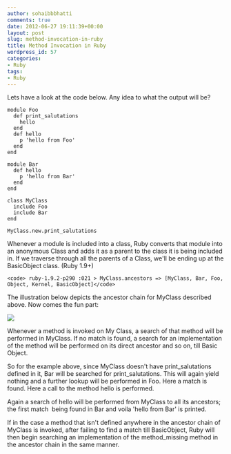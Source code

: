 ```yaml
---
author: sohaibbbhatti
comments: true
date: 2012-06-27 19:11:39+00:00
layout: post
slug: method-invocation-in-ruby
title: Method Invocation in Ruby
wordpress_id: 57
categories:
- Ruby
tags:
- Ruby
---
```


Lets have a look at the code below. Any idea to what the output will be?

    
    module Foo
      def print_salutations 
        hello
      end 
      def hello
        p 'hello from Foo'
      end
    end
    
    module Bar
      def hello
        p 'hello from Bar'
      end
    end
    
    class MyClass
      include Foo
      include Bar
    end
    
    MyClass.new.print_salutations


Whenever a module is included into a class, Ruby converts that module into an anonymous Class and adds it as a parent to the class it is being included in. If we traverse through all the parents of a Class, we'll be ending up at the BasicObject class. (Ruby 1.9+)

    
    <code> ruby-1.9.2-p290 :021 > MyClass.ancestors => [MyClass, Bar, Foo, Object, Kernel, BasicObject]</code>


The illustration below depicts the ancestor chain for MyClass described above. Now comes the fun part:

[![](http://sohaibbbhatti.files.wordpress.com/2012/06/method_invocation_wide.jpeg)](http://sohaibbbhatti.files.wordpress.com/2012/06/method_invocation_wide.jpeg)

Whenever a method is invoked on My Class, a search of that method will be performed in MyClass. If no match is found, a search for an implementation of the method will be performed on its direct ancestor and so on, till Basic Object.

So for the example above, since MyClass doesn't have print_salutations defined in it, Bar will be searched for print_salutations. This will again yield nothing and a further lookup will be performed in Foo. Here a match is found. Here a call to the method hello is performed.

Again a search of hello will be performed from MyClass to all its ancestors; the first match  being found in Bar and voila 'hello from Bar' is printed.

If in the case a method that isn't defined anywhere in the ancestor chain of MyClass is invoked, after failing to find a match till BasicObject, Ruby will then begin searching an implementation of the method_missing method in the ancestor chain in the same manner.
